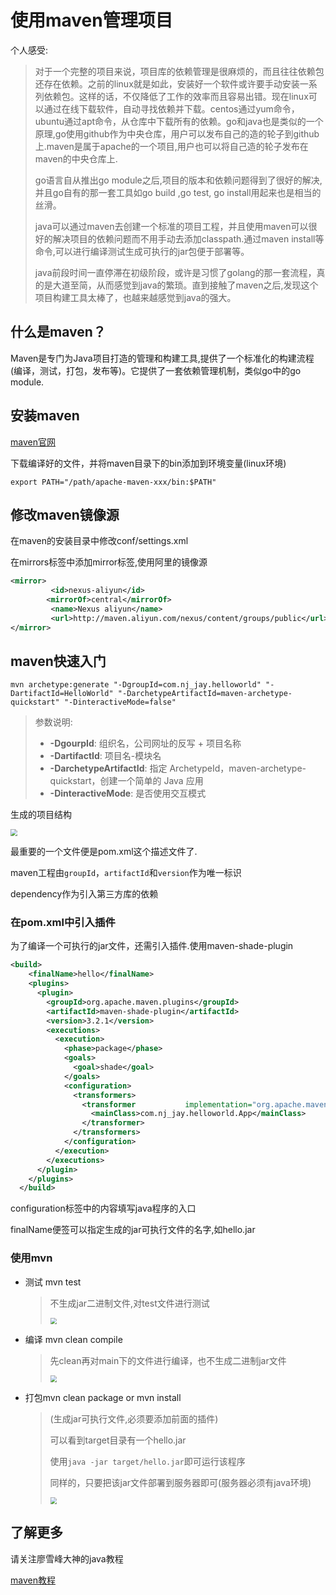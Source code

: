 # 使用maven管理项目

个人感受:

> 对于一个完整的项目来说，项目库的依赖管理是很麻烦的，而且往往依赖包还存在依赖。之前的linux就是如此，安装好一个软件或许要手动安装一系列依赖包。这样的话，不仅降低了工作的效率而且容易出错。现在linux可以通过在线下载软件，自动寻找依赖并下载。centos通过yum命令，ubuntu通过apt命令，从仓库中下载所有的依赖。go和java也是类似的一个原理,go使用github作为中央仓库，用户可以发布自己的造的轮子到github上.maven是属于apache的一个项目,用户也可以将自己造的轮子发布在maven的中央仓库上.
>
> go语言自从推出go module之后,项目的版本和依赖问题得到了很好的解决,并且go自有的那一套工具如go build ,go test, go install用起来也是相当的丝滑。
>
> java可以通过maven去创建一个标准的项目工程，并且使用maven可以很好的解决项目的依赖问题而不用手动去添加classpath.通过maven install等命令,可以进行编译测试生成可执行的jar包便于部署等。
>
> java前段时间一直停滞在初级阶段，或许是习惯了golang的那一套流程，真的是大道至简，从而感觉到java的繁琐。直到接触了maven之后,发现这个项目构建工具太棒了，也越来越感觉到java的强大。

## 什么是maven？

Maven是专门为Java项目打造的管理和构建工具,提供了一个标准化的构建流程(编译，测试，打包，发布等)。它提供了一套依赖管理机制，类似go中的go module.

## 安装maven

[maven官网](https://maven.apache.org/download.cgi)

下载编译好的文件，并将maven目录下的bin添加到环境变量(linux环境)

```shell
export PATH="/path/apache-maven-xxx/bin:$PATH" 
```

## 修改maven镜像源

在maven的安装目录中修改conf/settings.xml

在mirrors标签中添加mirror标签,使用阿里的镜像源

```xml
<mirror>
         <id>nexus-aliyun</id>
        <mirrorOf>central</mirrorOf>
         <name>Nexus aliyun</name>
         <url>http://maven.aliyun.com/nexus/content/groups/public</url>
</mirror>
```

## maven快速入门

```shell
mvn archetype:generate "-DgroupId=com.nj_jay.helloworld" "-DartifactId=HelloWorld" "-DarchetypeArtifactId=maven-archetype-quickstart" "-DinteractiveMode=false"
```

> 参数说明:
>
> - **-DgourpId**: 组织名，公司网址的反写 + 项目名称
> - **-DartifactId**: 项目名-模块名
> - **-DarchetypeArtifactId**: 指定 ArchetypeId，maven-archetype-quickstart，创建一个简单的 Java 应用
> - **-DinteractiveMode**: 是否使用交互模式

生成的项目结构

<img src="https://picture.nj-jay.com/maven-1.png" style="zoom:67%;" />

最重要的一个文件便是pom.xml这个描述文件了.

maven工程由`groupId`，`artifactId`和`version`作为唯一标识

dependency作为引入第三方库的依赖

### 在pom.xml中引入插件

为了编译一个可执行的jar文件，还需引入插件.使用maven-shade-plugin

```xml
<build>
    <finalName>hello</finalName>
    <plugins>
      <plugin>
        <groupId>org.apache.maven.plugins</groupId>
        <artifactId>maven-shade-plugin</artifactId>
        <version>3.2.1</version>
        <executions>
          <execution>
            <phase>package</phase>
            <goals>
              <goal>shade</goal>
            </goals>
            <configuration>
              <transformers>
                <transformer           implementation="org.apache.maven.plugins.shade.resource.ManifestResourceTransformer">
                  <mainClass>com.nj_jay.helloworld.App</mainClass>
                </transformer>
              </transformers>
            </configuration>
          </execution>
        </executions>
      </plugin>
    </plugins>
  </build>

```

configuration标签中的内容填写java程序的入口

finalName便签可以指定生成的jar可执行文件的名字,如hello.jar

### 使用mvn

* 测试 mvn test

  > 不生成jar二进制文件,对test文件进行测试
  >
  > <img src="https://picture.nj-jay.com/maven-test.png" style="zoom:67%;" />

* 编译 mvn clean compile

  > 先clean再对main下的文件进行编译，也不生成二进制jar文件
  >
  > <img src="https://picture.nj-jay.com/maven-compile.png" style="zoom:67%;" />

* 打包mvn clean package or mvn install

  > (生成jar可执行文件,必须要添加前面的插件)
  >
  > 可以看到target目录有一个hello.jar
  >
  > 使用`java -jar target/hello.jar`即可运行该程序
  >
  > 同样的，只要把该jar文件部署到服务器即可(服务器必须有java环境)
  >
  > <img src="https://picture.nj-jay.com/maven-package.png" style="zoom:67%;" />

## 了解更多

请关注廖雪峰大神的java教程

[maven教程](https://www.liaoxuefeng.com/wiki/1252599548343744/1255945359327200)